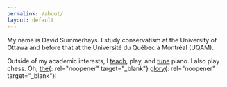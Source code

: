 ```yaml
---
permalink: /about/
layout: default
---
```

My name is David Summerhays. I study conservatism at the University of Ottawa and before that at the Université du Québec à Montréal (UQAM).

Outside of my academic interests, I [teach](https://piano.summerhays.net/), play, and [tune](https://accord.summerhays.net/) piano. I also play chess. Oh, [the](https://www.ilga.gov/legislation/legisnet90/hrgroups/hr/900HR0407LV.html){: rel="noopener" target="_blank"} [glory](https://schakowsky.house.gov/media/press-releases/schakowsky-hails-eths-chess-team-victory-illinois-state-championship){: rel="noopener" target="_blank"}!
